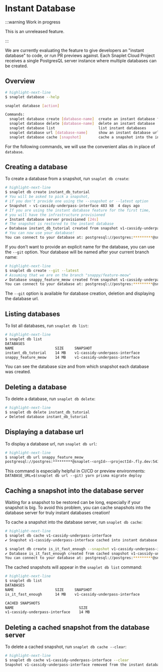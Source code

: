 # Instant Database

:::warning Work in progress

This is an unreleased feature.

:::


We are currently evaluating the feature to give developers an "instant database" to code, or run PR previews against. Each Snaplet Cloud Project receives a single PostgresQL server instance where multiple databases can be created.

## Overview

```bash
# highlight-next-line
$ snaplet database --help

snaplet database [action]

Commands:
  snaplet database create [database-name]  create an instant database from a snapshot         [aliases: c]
  snaplet database delete [database-name]  delete an instant database                         [aliases: d]
  snaplet database list                    list instant databases                             [aliases: ls]
  snaplet database url [database-name]     show an instant database url                       [aliases: u]
  snaplet database cache [snapshot]        cache a snapshot into the instant database server  [aliases: ca]
```

For the following commands, we will use the convenient alias `db` in place of `database`.

## Creating a database

To create a database from a snapshot, run `snaplet db create`:

```bash
# highlight-next-line
$ snaplet db create instant_db_tutorial
# You will be asked to pick a snapshot,
# if you don't provide one using the --snapshot or --latest option
✔ Snapshot › v1-cassidy-underpass-interface 483 kB  4 days ago
# If you are using the instant database feature for the first time,
# you will have the infrastructure provisioned
✔ Instant database server provisioned [24s]
# The snapshot is restored to the instant database
✔ Database instant_db_tutorial created from snapshot v1-cassidy-underpass-interface [12s]
# You can now use your database!
You can connect to your database at: postgresql://postgres:*********@snaplet-<orgId>-<projectId>.fly.dev:5432/instant_db_tutorial
```

If you don't want to provide an explicit name for the database, you can use the `--git` option. Your database will be named after your current branch name:

```bash
# highlight-next-line
$ snaplet db create --git --latest
# Assuming that we are on the branch "snappy/feature-meow"
✔ Database snappy_feature_meow created from snapshot v1-cassidy-underpass-interface [11s]
You can connect to your database at: postgresql://postgres:*********@snaplet-<orgId>-<projectId>.fly.dev:5432/snappy_feature_meow
```

The `--git` option is available for database creation, deletion and displaying the database url.

## Listing databases

To list all databases, run `snaplet db list`:

```bash
# highlight-next-line
$ snaplet db list
DATABASES
NAME                   SIZE     SNAPSHOT
instant_db_tutorial    14 MB    v1-cassidy-underpass-interface
snappy_feature_meow    14 MB    v1-cassidy-underpass-interface
```

You can see the database size and from which snapshot each database was created.

## Deleting a database

To delete a database, run `snaplet db delete`:

```bash
# highlight-next-line
$ snaplet db delete instant_db_tutorial
✔ Deleted database instant_db_tutorial
```

## Displaying a database url

To display a database url, run `snaplet db url`:

```bash
# highlight-next-line
$ snaplet db url snappy_feature_meow
postgresql://postgres:*********@snaplet-<orgId>-<projectId>.fly.dev:5432/snappy_feature_meow
```

This command is especially helpful in CI/CD or preview environments: `DATABASE_URL=$(snaplet db url --git) yarn prisma migrate deploy`

## Caching a snapshot into the database server

Waiting for a snapshot to be restored can be long, especially if your snapshot is big.
To avoid this problem, you can cache snapshots into the database server for truly instant databases creation!

To cache a snapshot into the database server, run `snaplet db cache`:

```bash
# highlight-next-line
$ snaplet db cache v1-cassidy-underpass-interface
✔ Snapshot v1-cassidy-underpass-interface cached into instant database server [12s]

$ snaplet db create is_it_fast_enough --snapshot v1-cassidy-underpass-interface
✔ Database is_it_fast_enough created from cached snapshot v1-cassidy-underpass-interface [389ms] # Notice the time here!
You can connect to your database at: postgresql://postgres:*********@snaplet-<orgId>-<projectId>.fly.dev:5432/is_it_fast_enough
```

The cached snapshots will appear in the `snaplet db list` command:

```bash
# highlight-next-line
$ snaplet db list
DATABASES
NAME                   SIZE     SNAPSHOT
is_it_fast_enough      14 MB    v1-cassidy-underpass-interface

CACHED SNAPSHOTS
NAME                              SIZE
v1-cassidy-underpass-interface    14 MB
```

## Deleting a cached snapshot from the database server

To delete a cached snapshot, run `snaplet db cache --clear`:

```bash
# highlight-next-line
$ snaplet db cache v1-cassidy-underpass-interface --clear
Snapshot v1-cassidy-underpass-interface removed from the instant database server cache
```
